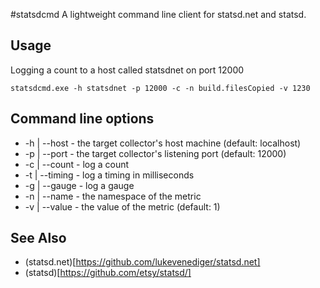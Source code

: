 #statsdcmd
A lightweight command line client for statsd.net and statsd.

## Usage
Logging a count to a host called statsdnet on port 12000
```
statsdcmd.exe -h statsdnet -p 12000 -c -n build.filesCopied -v 1230
```

## Command line options
* -h | --host - the target collector's host machine (default: localhost)
* -p | --port - the target collector's listening port (default: 12000)
* -c | --count - log a count
* -t | --timing - log a timing in milliseconds
* -g | --gauge - log a gauge
* -n | --name - the namespace of the metric
* -v | --value - the value of the metric (default: 1)

## See Also
* (statsd.net)[https://github.com/lukevenediger/statsd.net]
* (statsd)[https://github.com/etsy/statsd/]